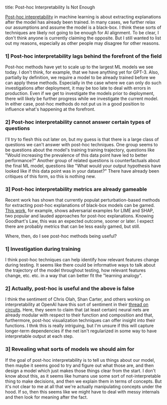 title: Post-hoc Interpretability Is Not Enough

[Post-hoc intepretability](https://mlu.red/muse/52906366310.html) in machine learning is about extracting explanations after the model has already been trained. In many cases, we further relax our assumptions and assume the model is a black-box. I think these sorts of techniques are likely not going to be enough for AI alignment. To be clear, I don't think anyone is currently claiming the opposite. But I still wanted to list out my reasons, especially as other people may disagree for other reasons.

### 1] Post-hoc interpretability lags behind the forefront of the field

Post-hoc methods have yet to scale up to the largest ML models we see today. I don't think, for example, that we have anything yet for GPT-3. Also, partially by definition, we require a model to be already trained before we can apply these methods. Especially in the case where we can only do such investigations after deployment, it may be too late to deal with errors in production. Even if we get to investigate the models prior to deployment, there will likely be further progress while we investigate the current model. In either case, post-hoc methods do not put us in a good position to influence what's happening at the forefront.

### 2] Post-hoc interpretability cannot answer certain types of questions

I'll try to flesh this out later on, but my guess is that there is a large class of questions we can't answer with post-hoc techniques. One group seems to be questions about the model's training training trajectory, questions like "Would increasing the prevalence of this data point have led to better performance?" Another group of related questions is counterfactuals about the final ML model, questions like "What would your output hypothesis have looked like if this data point was in your dataset?" There have already been critiques of this form, so this is nothing new.

### 3] Post-hoc interpretability metrics are already gameable

Recent work has shown that currently populat perturbation-based methods for extracting post-hoc explanations of black-box models can be gamed. [This work](http://sameersingh.org/files/papers/advlime-aies20.pdf), for example, shows adversarial examples for LIME and SHAP, two popular and lauded approaches for post-hoc explanations. Knowing Goodhart's Law, this was an expected outcome, sooner or later. I expect there are probably metrics that can be less easily gamed, but still.

Where, then, do I see post-hoc methods being useful?

### 1] Investigation during training

I think post-hoc techniques can help identify how relevant features change during testing. It seems like there could be informative ways to talk about the trajectory of the model throughout testing, how relevant features change, etc. etc. in a way that can better fit the "learning analogy".

### 2] Actually, post-hoc is useful and the above is false

I think the sentiment of Chris Olah, Shan Carter, and others working on interpretability at OpenAI have this sort of sentiment in their [thread on circuits](https://distill.pub/2020/circuits/zoom-in/#claim-1). Here, they seem to claim that (at least certain) neural nets are already modular with respect to their function and composition and that, furthermore, post-hoc visualization techniques can offer insight into their functions. I thnk this is really intriguing, but I'm unsure if this will capture longer-term dependencies if the net isn't regularized in some way to have interpretable output at each step.

### 3] Revealing what sorts of models we should aim for 

If the goal of post-hoc interpretability is to tell us things about our model, then maybe it seems good to try and figure out what those are, and then design a model which just makes those things clear from the start. I don't know about this, as it seems like humans use some sort of not-interpretable thing to make decisions, and then we explain them in terms of concepts. But it's not clear to me at all that we're actually manipulating concepts under the hood. If so, then this seems like we might have to deal with messy internals and then look for meaning after the fact.

